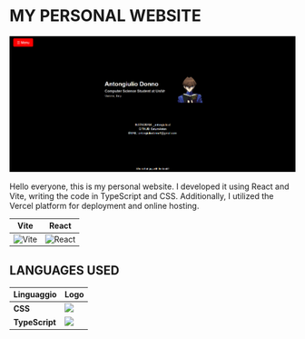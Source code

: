 # MY PERSONAL WEBSITE
![Anteprima del sito](public/screenshot.png)


Hello everyone, this is my personal website. I developed it using React and Vite, writing the code in TypeScript and CSS. Additionally, I utilized the Vercel platform for deployment and online hosting.

| **Vite** | **React** |
|---|---|
| <img src="https://upload.wikimedia.org/wikipedia/commons/f/f1/Vitejs-logo.svg" alt="Vite" width="50"/> | <img src="https://upload.wikimedia.org/wikipedia/commons/a/a7/React-icon.svg" alt="React" width="50"/> |



## LANGUAGES USED  
| Linguaggio   | Logo |
|-------------|------|
| **CSS**     | <img src="https://upload.wikimedia.org/wikipedia/commons/6/62/CSS3_logo.svg" width="40"/> |
| **TypeScript** | <img src="https://upload.wikimedia.org/wikipedia/commons/4/4c/Typescript_logo_2020.svg" width="40"/> |
